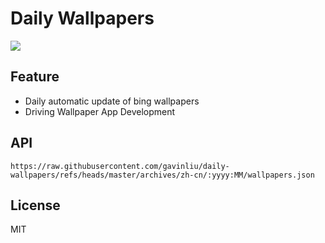 # Daily Wallpapers
  
![](https://www.bing.com/th?id=OHR.MongoliaYurts_ZH-CN4015475887_UHD.jpg)

## Feature

- Daily automatic update of bing wallpapers
- Driving Wallpaper App Development

## API

```
https://raw.githubusercontent.com/gavinliu/daily-wallpapers/refs/heads/master/archives/zh-cn/:yyyy:MM/wallpapers.json
```

## License

MIT
  
